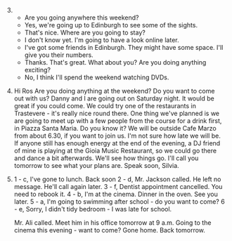 3.
    - Are you going anywhere this weekend?
    - Yes, we're going up to Edinburgh to see some of the sights.
    - That's nice. Where are you going to stay?
    - I don't know yet. I'm going to have a look online later.
    - I've got some friends in Edinburgh. They might have some space. I'll give you their numbers.
    - Thanks. That's great. What about you? Are you doing anything exciting?
    - No, I think I'll spend the weekend watching DVDs.

4.
    Hi Ros
    Are you doing anything at the weekend? Do you want to come out with us? Danny and I are going out on Saturday night. It would be great if you could come. We could try one of the restaurants in Trastevere - it's really nice round there. One thing we've planned is we are going to meet up with a few people from the course for a drink first, in Piazza Santa Maria. Do you know it? We will be outside Cafe Marzo from about 6.30, if you want to join us. I'm not sure how late we will be. If anyone still has enough energy at the end of the evening, a DJ friend of mine is playing at the Gioia Music Restaurant, so we could go there and dance a bit afterwards. We'll see how things go. I'll call you tomorrow to see what your plans are.
    Speak soon,
    Silvia.

6.
    1 - c, I've gone to lunch. Back soon
    2 - d, Mr. Jackson called. He left no message. He'll call again later.
    3 - f, Dentist appointment cancelled. You need to rebook it.
    4 - b, I'm at the cinema. Dinner in the oven. See you later.
    5 - a, I'm going to swimming after school - do you want to come?
    6 - e, Sorry, I didn't tidy bedroom - I was late for school.

    Mr. Ali called. Meet him in his office tomorrow at 9 a.m.
    Going to the cinema this evening - want to come?
    Gone home. Back tomorrow.

